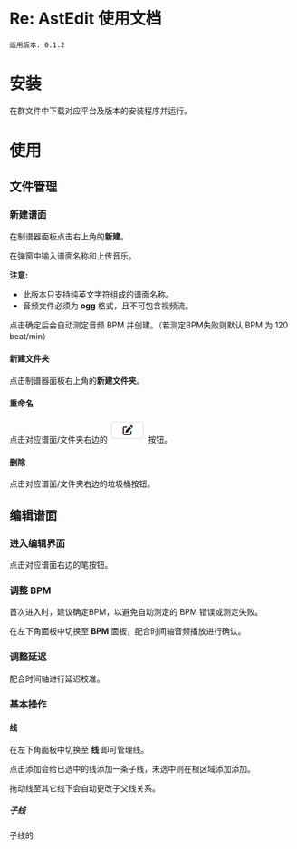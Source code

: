 # Re: AstEdit 使用文档

`适用版本: 0.1.2`

# 安装

在群文件中下载对应平台及版本的安装程序并运行。

# 使用

## 文件管理

### 新建谱面

在制谱器面板点击右上角的**新建**。

在弹窗中输入谱面名称和上传音乐。

**注意:**

- 此版本只支持纯英文字符组成的谱面名称。
- 音频文件必须为 **ogg** 格式，且不可包含视频流。

点击确定后会自动测定音频 BPM 并创建。（若测定BPM失败则默认 BPM 为 120 beat/min）

#### 新建文件夹

点击制谱器面板右上角的**新建文件夹**。

#### 重命名

点击对应谱面/文件夹右边的![image-20230713214615021](使用文档-v0.1.2.assets/image-20230713214615021.png)按钮。

#### 删除

点击对应谱面/文件夹右边的垃圾桶按钮。

## 编辑谱面

### 进入编辑界面

点击对应谱面右边的笔按钮。

### 调整 BPM

首次进入时，建议确定BPM，以避免自动测定的 BPM 错误或测定失败。

在左下角面板中切换至 **BPM** 面板，配合时间轴音频播放进行确认。

### 调整延迟

配合时间轴进行延迟校准。

### 基本操作

#### 线

在左下角面板中切换至 **线** 即可管理线。

点击添加会给已选中的线添加一条子线，未选中则在根区域添加添加。

拖动线至其它线下会自动更改子父线关系。

##### 子线

子线的

